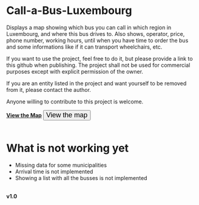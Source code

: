 # Call-a-Bus-Luxembourg
Displays a map showing which bus you can call in which region in Luxembourg, and where this bus drives to.
Also shows, operator, price, phone number, working hours, until when you have time to order the bus and some informations like if it can transport wheelchairs, etc.
<br>


If you want to use the project, feel free to do it, but please provide a link to this github when publishing.
The project shall not be used for commercial purposes except with explicit permission of the owner.

If you are an entity listed in the project and want yourself to be removed from it, please contact the author.

Anyone willing to contribute to this project is welcome.

<b><a href="./site.html">View the Map</a></b>
<input type="button" style="font-size:large" onclick="./site.html" value="View the map"></input>
<br>
<br>
# What is not working yet
<ul>
  <li>Missing data for some municipalities</li>
  <li>Arrival time is not implemented</li>
  <li>Showing a list with all the busses is not implemented</li>
</ul>
<br>
<b>v1.0</b>

